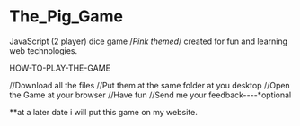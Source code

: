 # The_Pig_Game
JavaScript (2 player) dice game  /*Pink themed*/  created for fun and learning web technologies.


HOW-TO-PLAY-THE-GAME

//Download all the files 
//Put them at the same folder at you desktop
//Open the Game at your browser
//Have fun
//Send me your feedback----*optional



**at a later date i will put this game on my website.
